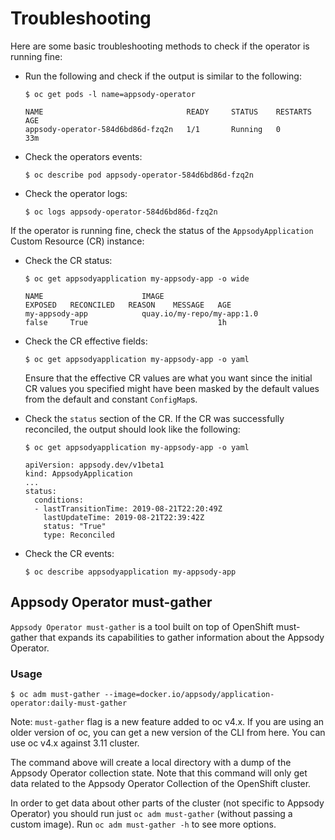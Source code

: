 # Troubleshooting

Here are some basic troubleshooting methods to check if the operator is running fine:

* Run the following and check if the output is similar to the following:

  ```console
  $ oc get pods -l name=appsody-operator

  NAME                                READY     STATUS    RESTARTS   AGE
  appsody-operator-584d6bd86d-fzq2n   1/1       Running   0          33m
  ```

* Check the operators events:

  ```console
  $ oc describe pod appsody-operator-584d6bd86d-fzq2n
  ```

* Check the operator logs:

  ```console
  $ oc logs appsody-operator-584d6bd86d-fzq2n
  ```

If the operator is running fine, check the status of the `AppsodyApplication` Custom Resource (CR) instance:

* Check the CR status:

  ```console
  $ oc get appsodyapplication my-appsody-app -o wide

  NAME                      IMAGE                                                     EXPOSED   RECONCILED   REASON    MESSAGE   AGE
  my-appsody-app            quay.io/my-repo/my-app:1.0                                false     True                             1h
  ```

* Check the CR effective fields:

  ```console
  $ oc get appsodyapplication my-appsody-app -o yaml
  ```

  Ensure that the effective CR values are what you want since the initial CR values you specified might have been masked by the default values from the default and constant `ConfigMap`s.

* Check the `status` section of the CR. If the CR was successfully reconciled, the output should look like the following:

  ```console
  $ oc get appsodyapplication my-appsody-app -o yaml

  apiVersion: appsody.dev/v1beta1
  kind: AppsodyApplication
  ...
  status:
    conditions:
    - lastTransitionTime: 2019-08-21T22:20:49Z
      lastUpdateTime: 2019-08-21T22:39:42Z
      status: "True"
      type: Reconciled
  ```

* Check the CR events:

  ```console
  $ oc describe appsodyapplication my-appsody-app
  ```

## Appsody Operator must-gather

`Appsody Operator must-gather` is a tool built on top of OpenShift must-gather that expands its capabilities to gather information about the Appsody Operator.

### Usage

```console
$ oc adm must-gather --image=docker.io/appsody/application-operator:daily-must-gather
```

Note: `must-gather` flag is a new feature added to oc v4.x. If you are using an older version of oc, you can get a new version of the CLI from here. You can use oc v4.x against 3.11 cluster.

The command above will create a local directory with a dump of the Appsody Operator collection state. Note that this command will only get data related to the Appsody Operator Collection of the OpenShift cluster. 

In order to get data about other parts of the cluster (not specific to Appsody Operator) you should run just `oc adm must-gather` (without passing a custom image). Run `oc adm must-gather -h` to see more options.